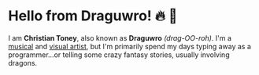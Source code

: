 # Hello from Draguwro! 🔥 🐲

I am **Christian Toney**, also known as **Draguwro** *(drag-OO-roh)*. I'm a [musical](https://soundcloud.com/draguwro) and [visual artist](https://instagram.com/draguwro), but I'm primarily spend my days typing away as a programmer...or telling some crazy fantasy stories, usually involving dragons.
